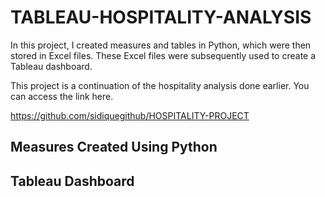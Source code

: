 # TABLEAU-HOSPITALITY-ANALYSIS


In this project, I created measures and tables in Python, which were then stored in Excel files. These Excel files were subsequently used to create a Tableau dashboard.

This project is a continuation of the hospitality analysis done earlier. You can access the link here.

https://github.com/sidiquegithub/HOSPITALITY-PROJECT

## Measures Created Using Python


## Tableau Dashboard
